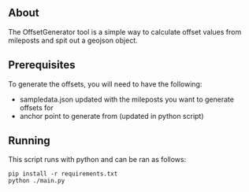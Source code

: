 ## About

The OffsetGenerator tool is a simple way to calculate offset values from mileposts and spit out a geojson object.

## Prerequisites
To generate the offsets, you will need to have the following:
- sampledata.json updated with the mileposts you want to generate offsets for
- anchor point to generate from (updated in python script)

## Running

This script runs with python and can be ran as follows:
```
pip install -r requirements.txt
python ./main.py
```